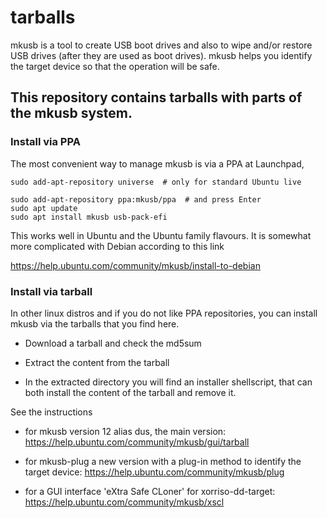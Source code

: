 # tarballs

mkusb is a tool to create USB boot drives and also to wipe and/or restore USB drives (after they are used as boot drives).
mkusb helps you identify the target device so that the operation will be safe.

This repository contains tarballs with parts of the mkusb system.
-----------------------------------------------------------------

### Install via PPA

The most convenient way to manage mkusb is via a PPA at Launchpad,

    sudo add-apt-repository universe  # only for standard Ubuntu live

    sudo add-apt-repository ppa:mkusb/ppa  # and press Enter
    sudo apt update
    sudo apt install mkusb usb-pack-efi

This works well in Ubuntu and the Ubuntu family flavours. It is somewhat more complicated with Debian according to this link

https://help.ubuntu.com/community/mkusb/install-to-debian

### Install via tarball

In other linux distros and if you do not like PPA repositories, you can install mkusb via the tarballs that you find here.

- Download a tarball and check the md5sum

- Extract the content from the tarball

- In the extracted directory you will find an installer shellscript,
  that can both install the content of the tarball and remove it.

See the instructions

- for mkusb version 12 alias dus, the main version:
  https://help.ubuntu.com/community/mkusb/gui/tarball

- for mkusb-plug a new version with a plug-in method to identify the target device:
  https://help.ubuntu.com/community/mkusb/plug

- for a GUI interface 'eXtra Safe CLoner' for xorriso-dd-target:
  https://help.ubuntu.com/community/mkusb/xscl
